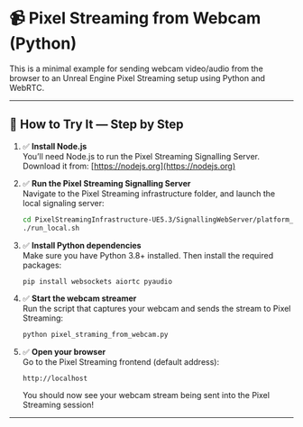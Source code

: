 # 📹 Pixel Streaming from Webcam (Python)

This is a minimal example for sending webcam video/audio from the browser to an Unreal Engine Pixel Streaming setup using Python and WebRTC.

---

## 🧪 How to Try It — Step by Step

1. ✅ **Install Node.js**  
   You’ll need Node.js to run the Pixel Streaming Signalling Server.  
   Download it from: [https://nodejs.org](https://nodejs.org)

2. ✅ **Run the Pixel Streaming Signalling Server**  
   Navigate to the Pixel Streaming infrastructure folder, and launch the local signaling server:

   ```bash
   cd PixelStreamingInfrastructure-UE5.3/SignallingWebServer/platform_scripts/bash
   ./run_local.sh
   ```

3. ✅ **Install Python dependencies**  
   Make sure you have Python 3.8+ installed. Then install the required packages:

   ```bash
   pip install websockets aiortc pyaudio
   ```

4. ✅ **Start the webcam streamer**  
   Run the script that captures your webcam and sends the stream to Pixel Streaming:

   ```bash
   python pixel_straming_from_webcam.py
   ```

5. ✅ **Open your browser**  
   Go to the Pixel Streaming frontend (default address):

   ```
   http://localhost
   ```

   You should now see your webcam stream being sent into the Pixel Streaming session!

---

